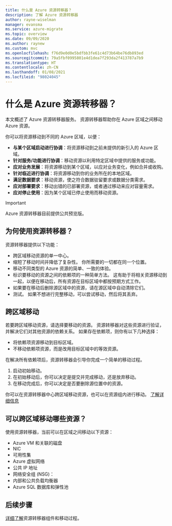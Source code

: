 ```yaml
---
title: 什么是 Azure 资源转移器？
description: 了解 Azure 资源转移器
author: rayne-wiselman
manager: evansma
ms.service: azure-migrate
ms.topic: overview
ms.date: 09/09/2020
ms.author: raynew
ms.custom: mvc
ms.openlocfilehash: f76d9e0d0e5bdfbb3fe61c4d73b64be76db893ed
ms.sourcegitcommit: 79a5fbf0995801e4d1dea7f293da2f413787a7b9
ms.translationtype: HT
ms.contentlocale: zh-CN
ms.lasthandoff: 01/08/2021
ms.locfileid: "98024045"
---
```

# <a name="what-is-azure-resource-mover"></a>什么是 Azure 资源转移器？

本文概述了 Azure 资源转移器服务。 资源转移器帮助你在 Azure 区域之间移动 Azure 资源。

你可以将资源移动到不同的 Azure 区域，以便：

- **与某个区域启动进行协调**：将资源移动到之前未提供的新引入的 Azure 区域。
- **针对服务/功能进行协调**：移动资源以利用特定区域中提供的服务或功能。
- **应对业务发展**：将资源移动到某个区域，以应对业务变化，例如合并或收购。
- **针对临近进行协调**：将资源移动到你的业务所在的本地区域。
- **满足数据要求**：移动资源，使之符合数据驻留要求或数据分类需求。
- **应对部署要求**：移动出错的已部署资源，或者通过移动来应对容量需求。
- **应对停止使用**：因为某个区域已停止使用而移动资源。

> [!IMPORTANT]
> Azure 资源转移器目前提供公共预览版。

## <a name="why-use-resource-mover"></a>为何使用资源转移器？

资源转移器提供以下功能：

- 跨区域移动资源的单一中心。
- 缩短了移动时间并降低了复杂性。 你所需要的一切都在同一个位置。
- 移动不同类型的 Azure 资源的简单、一致的体验。
- 标识要移动的资源之间的依赖项的一种简单方法。 这有助于将相关资源移动到一起，以便在移动后，所有资源在目标区域中都按预期方式工作。
- 如果要在移动后删除源区域中的资源，请在源区域中自动清除它们。
- 测试。 如果不想进行完整移动，可以尝试移动，然后将其丢弃。

## <a name="move-across-regions"></a>跨区域移动

若要跨区域移动资源，请选择要移动的资源。 资源转移器对这些资源进行验证，并解决它们对其他资源的依赖关系。 如果存在依赖项，则你有以下几种选择：
- 将依赖项资源移动到目标区域。
- 不移动依赖项资源，而是改用目标区域中的等效资源。

在解决所有依赖项后，资源转移器会引导你完成一个简单的移动过程。

1. 启动初始移动。
2. 在初始移动后，你可以决定是提交并完成移动，还是放弃移动。
3. 在移动完成后，你可以决定是否要删除源位置中的资源。

你可以在资源转移器中心跨区域移动资源，也可以在资源组内进行移动。 [了解详细信息](select-move-tool.md) 

## <a name="what-resources-can-i-move-across-regions"></a>可以跨区域移动哪些资源？

使用资源转移器，当前可以在区域之间移动以下资源：

- Azure VM 和关联的磁盘
- NIC
- 可用性集 
- Azure 虚拟网络 
- 公共 IP 地址
- 网络安全组 (NSG)：
- 内部和公共负载均衡器 
- Azure SQL 数据库和弹性池


## <a name="next-steps"></a>后续步骤

[详细了解](about-move-process.md)资源转移器组件和移动过程。
